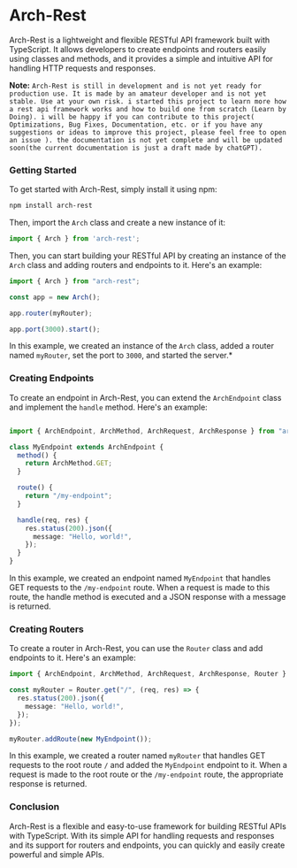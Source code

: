 # Arch-Rest

Arch-Rest is a lightweight and flexible RESTful API framework built with TypeScript. It allows developers to create endpoints and routers easily using classes and methods, and it provides a simple and intuitive API for handling HTTP requests and responses.

**Note:** `Arch-Rest is still in development and is not yet ready for production use. It is made by an amateur developer and is not yet stable. Use at your own risk. i started this project to learn more how a rest api framework works and how to build one from scratch (Learn by Doing). i will be happy if you can contribute to this project(
    Optimizations, Bug Fixes, Documentation, etc.
    or if you have any suggestions or ideas to improve this project, please feel free to open an issue
). the documentation is not yet complete and will be updated soon(the current documentation is just a draft made by chatGPT).`

### Getting Started

To get started with Arch-Rest, simply install it using npm:
```bash
npm install arch-rest
```
Then, import the `Arch` class and create a new instance of it:
```typescript
import { Arch } from 'arch-rest';
```

Then, you can start building your RESTful API by creating an instance of the `Arch` class and adding routers and endpoints to it. Here's an example:

```typescript
import { Arch } from "arch-rest";

const app = new Arch();

app.router(myRouter);

app.port(3000).start();
```

In this example, we created an instance of the `Arch` class, added a router named `myRouter`, set the port to `3000`, and started the server.*

### Creating Endpoints

To create an endpoint in Arch-Rest, you can extend the `ArchEndpoint` class and implement the `handle` method. Here's an example:

```typescript

import { ArchEndpoint, ArchMethod, ArchRequest, ArchResponse } from "arch-rest";

class MyEndpoint extends ArchEndpoint {
  method() {
    return ArchMethod.GET;
  }

  route() {
    return "/my-endpoint";
  }

  handle(req, res) {
    res.status(200).json({
      message: "Hello, world!",
    });
  }
}

```

In this example, we created an endpoint named `MyEndpoint` that handles GET requests to the `/my-endpoint` route. When a request is made to this route, the handle method is executed and a JSON response with a message is returned.

### Creating Routers

To create a router in Arch-Rest, you can use the `Router` class and add endpoints to it. Here's an example:
    
```typescript
import { ArchEndpoint, ArchMethod, ArchRequest, ArchResponse, Router } from "arch-rest";

const myRouter = Router.get("/", (req, res) => {
  res.status(200).json({
    message: "Hello, world!",
  });
});

myRouter.addRoute(new MyEndpoint());

```

In this example, we created a router named `myRouter` that handles GET requests to the root route `/` and added the `MyEndpoint` endpoint to it. When a request is made to the root route or the `/my-endpoint` route, the appropriate response is returned.

### Conclusion

Arch-Rest is a flexible and easy-to-use framework for building RESTful APIs with TypeScript. With its simple API for handling requests and responses and its support for routers and endpoints, you can quickly and easily create powerful and simple APIs.